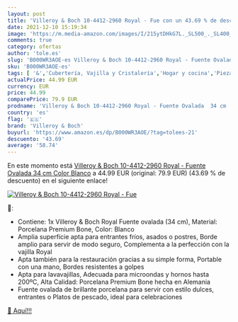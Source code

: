 ```yaml
---
layout: post
title: 'Villeroy & Boch 10-4412-2960 Royal - Fue con un 43.69 % de descuento'
date: 2021-12-10 15:19:34
image: 'https://m.media-amazon.com/images/I/215ytDHkG7L._SL500_._SL400_.jpg'
comments: true
category: ofertas
author: 'tole.es'
slug: 'B000WR3AOE-es Villeroy & Boch 10-4412-2960 Royal - Fuente Ovalada 34 cm...'
sku: 'B000WR3AOE-es'
tags: [ '&','Cubertería, Vajilla y Cristalería','Hogar y cocina','Piezas de vajilla','Platos','Platos llanos','Vajilla','boch','villeroy','villeroy & boch', ]
actualPrice: 44.99 EUR
currency: EUR
price: 44.99
comparePrice: 79.9 EUR
prodname: 'Villeroy & Boch 10-4412-2960 Royal - Fuente Ovalada  34 cm   Color Blanco'
country: 'es'
flag: '🇪🇸'
brand: 'Villeroy & Boch'
buyurl: 'https://www.amazon.es/dp/B000WR3AOE/?tag=tolees-21'
descuento: '43.69'
average: '58.74'
---
```


En este momento está [Villeroy & Boch 10-4412-2960 Royal - Fuente Ovalada  34 cm   Color Blanco](https://www.amazon.es/dp/B000WR3AOE/?tag=tolees-21) a 44.99 EUR (original: 79.9 EUR) (43.69 %  de descuento) en el siguiente enlace!

[![Villeroy & Boch 10-4412-2960 Royal - Fue](https://m.media-amazon.com/images/I/215ytDHkG7L._SL500_._SL400_.jpg)](https://www.amazon.es/dp/B000WR3AOE/?tag=tolees-21)

🔎:

- Contiene: 1x Villeroy & Boch Royal Fuente ovalada (34 cm), Material: Porcelana Premium Bone, Color: Blanco
- Amplia superficie apta para entrantes fríos, asados o postres, Borde amplio para servir de modo seguro, Complementa a la perfección con la vajilla Royal
- Apta también para la restauración gracias a su simple forma, Portable con una mano, Bordes resistentes a golpes
- Apta para lavavajillas, Adecuada para microondas y hornos hasta 200ºC, Alta Calidad: Porcelana Premium Bone hecha en Alemania
- Fuente ovalada de brillante porcelana para servir con estilo dulces, entrantes o Platos de pescado, ideal para celebraciones

[🛒 Aquí!!!](https://www.amazon.es/dp/B000WR3AOE/?tag=tolees-21)
